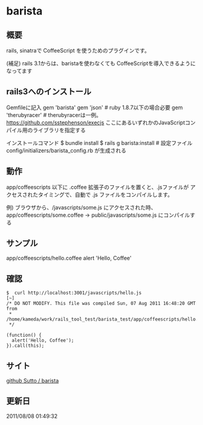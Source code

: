 barista
======

概要
------
rails, sinatraで CoffeeScript を使うためのプラグインです。

(補足) rails 3.1からは、baristaを使わなくても CoffeeScriptを導入できるようになってます

rails3へのインストール
-----

Gemfileに記入
    gem 'barista'
    gem 'json' # ruby 1.8.7以下の場合必要
    gem 'therubyracer' # therubyracerは一例。https://github.com/sstephenson/execjs ここにあるいずれかのJavaScriptコンパイル用のライブラリを指定する

インストールコマンド
    $ bundle install
    $ rails g barista:install # 設定ファイル config/initializers/barista_config.rb が生成される



動作
-----
app/coffeescripts 以下に .coffee 拡張子のファイルを置くと、.jsファイルが
アクセスされたタイミングで、自動で .js ファイルをコンパイルします。

例) ブラウザから、/javascripts/some.js にアクセスされた時、
app/coffeescripts/some.coffee -> public/javascripts/some.js
にコンパイルする

サンプル
-----
app/coffeescripts/hello.coffee
    alert 'Hello, Coffee'


確認
-----
    $  curl http://localhost:3001/javascripts/hello.js                                                                                                               [~]
    /* DO NOT MODIFY. This file was compiled Sun, 07 Aug 2011 16:48:20 GMT from
     * /home/kameda/work/rails_tool_test/barista_test/app/coffeescripts/hello.coffee
     */
    
    (function() {
      alert('Hello, Coffee');
    }).call(this);


サイト
-----
[github Sutto / barista](https://github.com/Sutto/barista)


更新日
-----
2011/08/08 01:49:32
